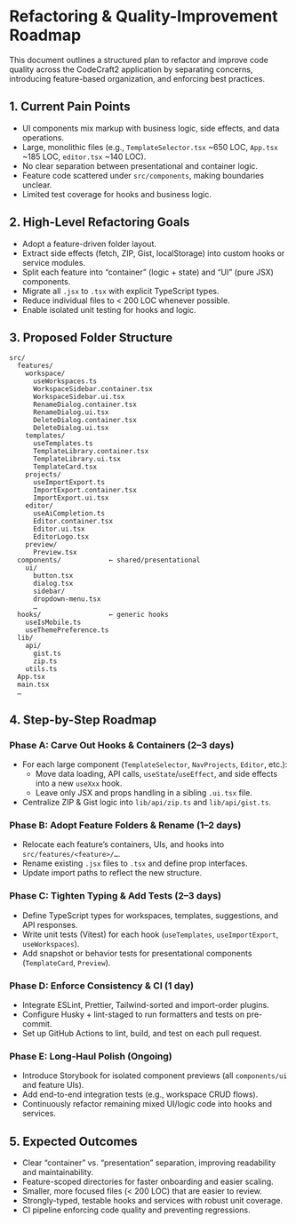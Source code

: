 # Refactoring & Quality-Improvement Roadmap

This document outlines a structured plan to refactor and improve code quality across the CodeCraft2 application by separating concerns, introducing feature-based organization, and enforcing best practices.

## 1. Current Pain Points

- UI components mix markup with business logic, side effects, and data operations.
- Large, monolithic files (e.g., `TemplateSelector.tsx` ~650 LOC, `App.tsx` ~185 LOC, `editor.tsx` ~140 LOC).
- No clear separation between presentational and container logic.
- Feature code scattered under `src/components`, making boundaries unclear.
- Limited test coverage for hooks and business logic.

## 2. High-Level Refactoring Goals

- Adopt a feature-driven folder layout.
- Extract side effects (fetch, ZIP, Gist, localStorage) into custom hooks or service modules.
- Split each feature into “container” (logic + state) and “UI” (pure JSX) components.
- Migrate all `.jsx` to `.tsx` with explicit TypeScript types.
- Reduce individual files to < 200 LOC whenever possible.
- Enable isolated unit testing for hooks and logic.

## 3. Proposed Folder Structure

```plaintext
src/
  features/
    workspace/
      useWorkspaces.ts
      WorkspaceSidebar.container.tsx
      WorkspaceSidebar.ui.tsx
      RenameDialog.container.tsx
      RenameDialog.ui.tsx
      DeleteDialog.container.tsx
      DeleteDialog.ui.tsx
    templates/
      useTemplates.ts
      TemplateLibrary.container.tsx
      TemplateLibrary.ui.tsx
      TemplateCard.tsx
    projects/
      useImportExport.ts
      ImportExport.container.tsx
      ImportExport.ui.tsx
    editor/
      useAiCompletion.ts
      Editor.container.tsx
      Editor.ui.tsx
      EditorLogo.tsx
    preview/
      Preview.tsx
  components/            ← shared/presentational
    ui/
      button.tsx
      dialog.tsx
      sidebar/
      dropdown-menu.tsx
      …
  hooks/                 ← generic hooks
    useIsMobile.ts
    useThemePreference.ts
  lib/
    api/
      gist.ts
      zip.ts
    utils.ts
  App.tsx
  main.tsx
  …
```

## 4. Step-by-Step Roadmap

### Phase A: Carve Out Hooks & Containers (2–3 days)

- For each large component (`TemplateSelector`, `NavProjects`, `Editor`, etc.):
  - Move data loading, API calls, `useState`/`useEffect`, and side effects into a new `useXxx` hook.
  - Leave only JSX and props handling in a sibling `.ui.tsx` file.
- Centralize ZIP & Gist logic into `lib/api/zip.ts` and `lib/api/gist.ts`.

### Phase B: Adopt Feature Folders & Rename (1–2 days)

- Relocate each feature’s containers, UIs, and hooks into `src/features/<feature>/…`.
- Rename existing `.jsx` files to `.tsx` and define prop interfaces.
- Update import paths to reflect the new structure.

### Phase C: Tighten Typing & Add Tests (2–3 days)

- Define TypeScript types for workspaces, templates, suggestions, and API responses.
- Write unit tests (Vitest) for each hook (`useTemplates`, `useImportExport`, `useWorkspaces`).
- Add snapshot or behavior tests for presentational components (`TemplateCard`, `Preview`).

### Phase D: Enforce Consistency & CI (1 day)

- Integrate ESLint, Prettier, Tailwind-sorted and import-order plugins.
- Configure Husky + lint-staged to run formatters and tests on pre-commit.
- Set up GitHub Actions to lint, build, and test on each pull request.

### Phase E: Long-Haul Polish (Ongoing)

- Introduce Storybook for isolated component previews (all `components/ui` and feature UIs).
- Add end-to-end integration tests (e.g., workspace CRUD flows).
- Continuously refactor remaining mixed UI/logic code into hooks and services.

## 5. Expected Outcomes

- Clear “container” vs. “presentation” separation, improving readability and maintainability.
- Feature-scoped directories for faster onboarding and easier scaling.
- Smaller, more focused files (< 200 LOC) that are easier to review.
- Strongly-typed, testable hooks and services with robust unit coverage.
- CI pipeline enforcing code quality and preventing regressions.

